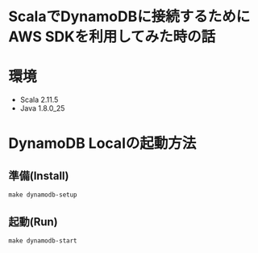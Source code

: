 ScalaでDynamoDBに接続するためにAWS SDKを利用してみた時の話
=========

# 環境

* Scala 2.11.5
* Java 1.8.0_25

# DynamoDB Localの起動方法

## 準備(Install)

```
make dynamodb-setup
```

## 起動(Run)

```
make dynamodb-start
```
